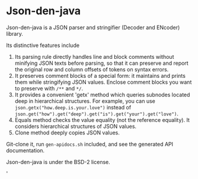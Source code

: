 Json-den-java
=============
Json-den-java is a JSON parser and stringifier (Decoder and ENcoder) library.

Its distinctive features include

1. Its parsing rule directly handles line and block comments without minifying JSON texts before parsing,
    so that it can preserve and report the original row and column offsets of tokens on syntax errors.
2. It preserves comment blocks of a special form: it maintains and prints them while stringifying JSON values.
    Enclose comment blocks you want to preserve with `/**` and `*/`.
3. It provides a convenient 'getx' method which queries subnodes located deep in hierarchical structures.
    For example, you can use `json.getx("how.deep.is.your.love")` instead of
    `json.get("how").get("deep").get("is").get("your").get("love")`.
4. Equals method checks the value equality (not the reference equality).
    It considers hierarchical structures of JSON values.
5. Clone method deeply copies JSON values.

Git-clone it, run `gen-apidocs.sh` included, and see the generated API documentation.

Json-den-java is under the BSD-2 license.

'
